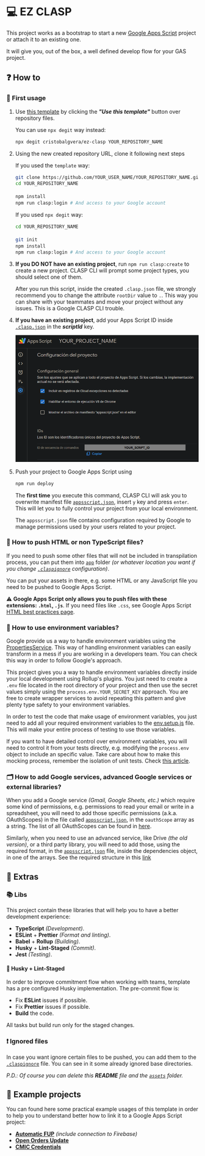 # 💻 EZ CLASP

This project works as a bootstrap to start a new [Google Apps Script](https://developers.google.com/apps-script)
project or attach it to an existing one.

It will give you, out of the box, a well defined develop flow for your GAS project.

## ❓ How to

### 🥇 First usage

1. Use [this template](https://github.com/cristobalgvera/ez-clasp) by clicking
   the **_"Use this template"_** button over repository files.

   You can use `npx degit` way instead:

   ```bash
   npx degit cristobalgvera/ez-clasp YOUR_REPOSITORY_NAME
   ```

1. Using the new created repository URL, clone it following next steps

   If you used the `template` way:

   ```bash
   git clone https://github.com/YOUR_USER_NAME/YOUR_REPOSITORY_NAME.git
   cd YOUR_REPOSITORY_NAME

   npm install
   npm run clasp:login # And access to your Google account
   ```

   If you used `npx degit` way:

   ```bash
   cd YOUR_REPOSITORY_NAME

   git init
   npm install
   npm run clasp:login # And access to your Google account
   ```

1. **If you DO NOT have an existing project**, run `npm run clasp:create`
   to create a new project. CLASP CLI will prompt some project types, you
   should select one of them.

   After you run this script, inside the created `.clasp.json` file, we strongly
   recommend you to change the attribute `rootDir` value to `.`. This way you
   can share with your teammates and move your project without any issues. This
   is a Google CLASP CLI trouble.

1. **If you have an existing project**, add your Apps Script ID inside
   [`.clasp.json`](./.clasp.json) in the **_scriptId_** key.

   ![Project configuration](assets/images/project-configuration.png)

1. Push your project to Google Apps Script using

   ```bash
   npm run deploy
   ```

   The **first time** you execute this command, CLASP CLI will ask you to
   overwrite manifest file [`appsscript.json`](./appsscript.json), insert `y`
   key and press `enter`. This will let you to fully control your project
   from your local environment.

   The `appsscript.json` file contains configuration required by Google to
   manage permissions used by your users related to your project.

### 🤔 How to push HTML or non TypeScript files?

If you need to push some other files that will not be included in transpilation
process, you can put them into [`app`](./app) folder _(or whatever location you
want if you change [`.claspignore`](./.claspignore) configuration)_.

You can put your assets in there, e.g. some HTML or any JavaScript file you need
to be pushed to Google Apps Script.

⚠️ **Google Apps Script only allows you to push files with these extensions:
`.html`, `.js`**. If you need files like `.css`, see Google Apps Script
[HTML best practices page](https://developers.google.com/apps-script/guides/html/best-practices).

### 🤔 How to use environment variables?

Google provide us a way to handle environment variables using the
[PropertiesService](https://developers.google.com/apps-script/reference/properties/properties-service?hl=es-419).
This way of handling environment variables can easily transform in a mess
if you are working in a developers team. You can check this way in order to
follow Google's approach.

This project gives you a way to handle environment variables directly
inside your local development using Rollup's plugins. You just need to create
a `.env` file located in the root directory of your project and then
use the secret values simply using the `process.env.YOUR_SECRET_KEY` approach.
You are free to create wrapper services to avoid repeating this pattern and
give plenty type safety to your environment variables.

In order to test the code that make usage of environment variables, you just need
to add all your required environment variables to the [env.setup.js](./test/env.setup.js)
file. This will make your entire process of testing to use those variables.

If you want to have detailed control over environment variables, you will
need to control it from your tests directly, e.g. modifying the `process.env`
object to include an specific value. Take care about how to make this
mocking process, remember the isolation of unit tests. Check
[this article](https://razinj.dev/how-to-mock-process-env-in-jest/).

### 🗂 How to add Google services, advanced Google services or external libraries?

When you add a Google service _(Gmail, Google Sheets, etc.)_ which require some
kind of permissions, e.g. permissions to read your email or write in a
spreadsheet, you will need to add those specific permissions
(a.k.a. OAuthScopes) in the file called [`appsscript.json`](./appsscript.json),
in the `oauthScope` array as a string. The list of all OAuthScopes can be
found in [here](https://developers.google.com/identity/protocols/oauth2/scopes).

Similarly, when you need to use an advanced service, like Drive
_(the old version)_, or a third party library, you will need to add those,
using the required format, in the [`appsscript.json`](./appsscript.json) file,
inside the dependencies object, in one of the arrays. See the required structure
in this [link](http://json.schemastore.org/appsscript)

## 🍕 Extras

### 📚 Libs

This project contain these libraries that will help you to have a better
development experience:

- **TypeScript** _(Development)_.
- **ESLint** + **Prettier** _(Format and linting)_.
- **Babel** + **Rollup** _(Building)_.
- **Husky** + **Lint-Staged** _(Commit)_.
- **Jest** _(Testing)_.

#### 🐾 Husky + Lint-Staged

In order to improve commitment flow when working with teams, template has a pre
configured Husky implementation. The pre-commit flow is:

- Fix **ESLint** issues if possible.
- Fix **Prettier** issues if possible.
- **Build** the code.

All tasks but build run only for the staged changes.

### ❗ Ignored files

In case you want ignore certain files to be pushed, you can add them to the
[`.claspignore`](./.claspignore) file. You can see in it some already ignored
base directories.

_P.D.: Of course you can delete this **README** file and the [`assets`](./assets)
folder._

## 💼 Example projects

You can found here some practical example usages of this template in order to
help you to understand better how to link it to a Google Apps Script project:

- **[Automatic FUP](https://github.com/cristobalgvera/automatic-fup)**
  _(include connection to Firebase)_
- **[Open Orders Update](https://github.com/cristobalgvera/open-orders-update)**
- **[CMIC Credentials](https://github.com/cristobalgvera/cmic-credentials)**
